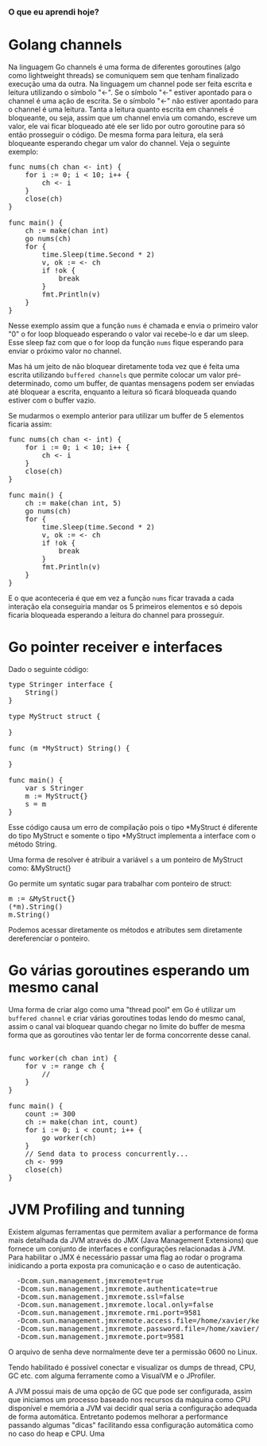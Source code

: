 ### O que eu aprendi hoje? 

# Golang channels 

Na linguagem Go channels é uma forma de diferentes goroutines (algo como lightweight threads) se comuniquem sem que tenham finalizado execução uma da outra. Na linguagem um channel pode ser feita escrita e leitura utilizando o símbolo "<-". Se o símbolo "<-" estiver apontado para o channel é uma ação de escrita. Se o símbolo "<-" não estiver apontado para o channel é uma leitura. Tanta a leitura quanto escrita em channels é bloqueante, ou seja, assim que um channel envia um comando, escreve um valor, ele vai ficar bloqueado até ele ser lido por outro goroutine para só então prosseguir o código. De mesma forma para leitura, ela será bloqueante esperando chegar um valor do channel. Veja o seguinte exemplo: 

<pre>
func nums(ch chan <- int) {
    for i := 0; i < 10; i++ {
        ch <- i
    }
    close(ch)
}

func main() {
    ch := make(chan int)
    go nums(ch)
    for {
        time.Sleep(time.Second * 2)
        v, ok := <- ch 
        if !ok {
            break
        }
        fmt.Println(v)
    }
}
</pre>

Nesse exemplo assim que a função `nums` é chamada e envia o primeiro valor "0" o for loop bloqueado esperando o valor vai recebe-lo e dar um sleep. Esse sleep faz com que o for loop da função `nums` fique esperando para enviar o próximo valor no channel. 

Mas há um jeito de não bloquear diretamente toda vez que é feita uma escrita utilizando `buffered channels` que permite colocar um valor pré-determinado, como um buffer, de quantas mensagens podem ser enviadas até bloquear a escrita, enquanto a leitura só ficará bloqueada quando estiver com o buffer vazio. 

Se mudarmos o exemplo anterior para utilizar um buffer de 5 elementos ficaria assim: 

<pre>
func nums(ch chan <- int) {
    for i := 0; i < 10; i++ {
        ch <- i
    }
    close(ch)
}

func main() {
    ch := make(chan int, 5)
    go nums(ch)
    for {
        time.Sleep(time.Second * 2)
        v, ok := <- ch 
        if !ok {
            break
        }
        fmt.Println(v)
    }
}
</pre>

E o que aconteceria é que em vez a função `nums` ficar travada a cada interação ela conseguiria mandar os 5 primeiros elementos e só depois ficaria bloqueada esperando a leitura do channel para prosseguir.

# Go pointer receiver e interfaces

Dado o seguinte código:

<pre>
type Stringer interface {
    String()
}

type MyStruct struct {

}

func (m *MyStruct) String() {

}

func main() {
    var s Stringer
    m := MyStruct{}
    s = m 
}
</pre>

Esse código causa um erro de compilação pois o tipo *MyStruct é diferente do tipo MyStruct e somente o tipo *MyStruct implementa a interface com o método String.

Uma forma de resolver é atribuir a variável `s` a um ponteiro de MyStruct como: &MyStruct{}

Go permite um syntatic sugar para trabalhar com ponteiro de struct: 

<pre>
m := &MyStruct{}
(*m).String()
m.String()
</pre>

Podemos acessar diretamente os métodos e atributes sem diretamente dereferenciar o ponteiro.

# Go várias goroutines esperando um mesmo canal 

Uma forma de criar algo como uma "thread pool" em Go é utilizar um `buffered channel` e criar várias goroutines todas lendo do mesmo canal, assim o canal vai bloquear quando chegar no limite do buffer de mesma forma que as goroutines vão tentar ler de forma concorrente desse canal.

<pre>

func worker(ch chan int) {
    for v := range ch {
        // 
    }
}

func main() {
    count := 300
    ch := make(chan int, count)
    for i := 0; i < count; i++ {
        go worker(ch)
    }
    // Send data to process concurrently...
    ch <- 999
    close(ch)
}
</pre>

# JVM Profiling and tunning 

Existem algumas ferramentas que permitem avaliar a performance de forma mais detalhada da JVM através do JMX (Java Management Extensions) que fornece um conjunto de interfaces e configurações relacionadas à JVM. Para habilitar o JMX é necessário passar uma flag ao rodar o programa inidicando a porta exposta pra comunicação e o caso de autenticação. 

<pre>
  -Dcom.sun.management.jmxremote=true 
  -Dcom.sun.management.jmxremote.authenticate=true 
  -Dcom.sun.management.jmxremote.ssl=false 
  -Dcom.sun.management.jmxremote.local.only=false 
  -Dcom.sun.management.jmxremote.rmi.port=9581 
  -Dcom.sun.management.jmxremote.access.file=/home/xavier/keys/jmx/jmxremote.access 
  -Dcom.sun.management.jmxremote.password.file=/home/xavier/keys/jmx/jmxremote.password 
  -Dcom.sun.management.jmxremote.port=9581
</pre>

O arquivo de senha deve normalmente deve ter a permissão 0600 no Linux. 

Tendo habilitado é possível conectar e visualizar os dumps de thread, CPU, GC etc. com alguma ferramente como a VisualVM e o JProfiler.

A JVM possui mais de uma opção de GC que pode ser configurada, assim que iniciamos um processo baseado nos recursos da máquina como CPU disponível e memória a JVM vai decidir qual seria a configuração adequada de forma automática. Entretanto podemos melhorar a performance passando algumas "dicas" facilitando essa configuração automática como no caso do heap e CPU. Uma 

